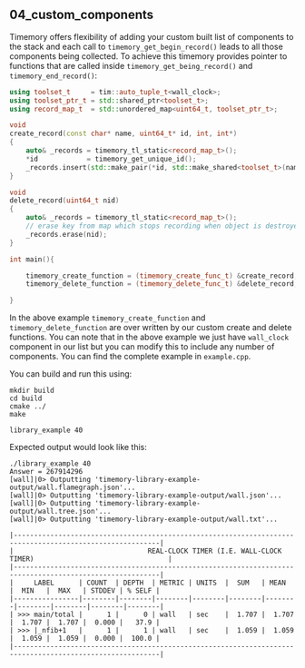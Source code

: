 ## 04_custom_components

Timemory offers flexibility of adding your custom built list of components to the stack and each call to `timemory_get_begin_record()` leads to all those components being collected. To achieve this timemory provides pointer to functions that are called inside `timemory_get_being_record()` and `timemory_end_record()`:

```cpp
using toolset_t     = tim::auto_tuple_t<wall_clock>;
using toolset_ptr_t = std::shared_ptr<toolset_t>;
using record_map_t  = std::unordered_map<uint64_t, toolset_ptr_t>;

void
create_record(const char* name, uint64_t* id, int, int*)
{
    auto& _records = timemory_tl_static<record_map_t>();
    *id            = timemory_get_unique_id();
    _records.insert(std::make_pair(*id, std::make_shared<toolset_t>(name)));
}

void
delete_record(uint64_t nid)
{
    auto& _records = timemory_tl_static<record_map_t>();
    // erase key from map which stops recording when object is destroyed
    _records.erase(nid);
}

int main(){

    timemory_create_function = (timemory_create_func_t) &create_record;
    timemory_delete_function = (timemory_delete_func_t) &delete_record;

}
```

In the above example `timemory_create_function` and `timemory_delete_function` are over written by our custom create and delete functions. You can note that in the above example we just have `wall_clock` component in our list but you can modify this to include any number of components. You can find the complete example in `example.cpp`.

You can build and run this using:

```console
mkdir build
cd build
cmake ../
make

library_example 40
```

Expected output would look like this:

```console
./library_example 40
Answer = 267914296
[wall]|0> Outputting 'timemory-library-example-output/wall.flamegraph.json'...
[wall]|0> Outputting 'timemory-library-example-output/wall.json'...
[wall]|0> Outputting 'timemory-library-example-output/wall.tree.json'...
[wall]|0> Outputting 'timemory-library-example-output/wall.txt'...

|----------------------------------------------------------------------------------------------------------|
|                                 REAL-CLOCK TIMER (I.E. WALL-CLOCK TIMER)                                 |
|----------------------------------------------------------------------------------------------------------|
|     LABEL      | COUNT  | DEPTH  | METRIC | UNITS  |  SUM   | MEAN   |  MIN   |  MAX   | STDDEV | % SELF |
|----------------|--------|--------|--------|--------|--------|--------|--------|--------|--------|--------|
| >>> main/total |      1 |      0 | wall   | sec    |  1.707 |  1.707 |  1.707 |  1.707 |  0.000 |   37.9 |
| >>> |_nfib+1   |      1 |      1 | wall   | sec    |  1.059 |  1.059 |  1.059 |  1.059 |  0.000 |  100.0 |
|----------------------------------------------------------------------------------------------------------|
```

